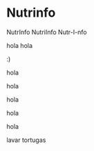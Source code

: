 # Nutrinfo
NutrInfo
NutriInfo
Nutr-I-nfo


hola
hola

:)

hola

hola

hola

hola

hola

lavar tortugas
